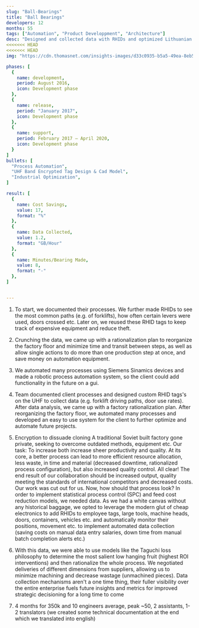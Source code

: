 ```yaml
---
slug: "Ball-Bearings"
title: "Ball Bearings"
developers: 12
months: 55
tags: ["Automation", "Product Developpment", "Architecture"]
desc: "Designed and collected data with RHIDs and optimized Lithuanian ball bearing factory floor"
<<<<<<< HEAD
<<<<<<< HEAD
img: "https://cdn.thomasnet.com/insights-images/d33c0935-b5a5-49ea-8eb5-edf68b1edef4/750px.png"

phases: [
  {
    name: development,
    period: August 2016,
    icon: Development phase
  },
  {
    name: release, 
    period: "January 2017",
    icon: Development phase
  },
  {
    name: support,
    period: February 2017 — April 2020,
    icon: Development phase
  }
]
bullets: [
  "Process Automation",
  "UHF Band Encrypted Tag Design & Cad Model",
  "Industrial Optimization",
]

result: [
  {
    name: Cost Savings,
    value: 17,
    format: "%"
  },
  {
    name: Data Collected,
    value: 1.2,
    format: "GB/Hour"
  },
  {
    name: Minutes/Bearing Made,
    value: 8,
    format: "-"
  },
]


---
```


1. To start, we documented their processes. We further made RHIDs to see the most common paths (e.g. of forklifts), how often certain levers were used, doors crossed etc. Later on, we reused these RHID tags to keep track of expensive equipment and reduce theft.

2. Crunching the data, we came up with a rationalization plan to reorganize the factory floor and minimize time and transit between steps, as well as allow single actions to do more than one production step at once, and save money on automation equipment.

3. We automated many processes using Siemens Sinamics devices and made a robotic process automation system, so the client could add functionality in the future on a gui.

4. Team documented client processes and designed custom RHID tags's on the UHF to collect data (e.g. forklift driving paths, door use rates). After data analysis, we came up with a factory rationalization plan. After reorganizing the factory floor, we automated many processes and developed an easy to use system for the client to further optimize and automate future projects.


5. Encryption to dissuade cloning
	A traditional Soviet built factory gone private, seeking to overcome outdated methods, equipment etc. Our task: To increase both increase sheer productivity and quality. At its core, a better process can lead to more efficient resource allocation, less waste, in time and material (decreased downtime, rationalized process configuration), but also increased quality control. All clear! The end result of our collaboration should be increased output, quality meeting the standards of international competitors and decreased costs. Our work was cut out for us. Now, how should that process look?
	In order to implement statistical process control (SPC) and feed cost reduction models, we needed data. As we had a white canvas without any historical baggage, we opted to leverage the modern glut of cheap electronics to add RHIDs to employee tags, large tools, machine heads, doors, containers, vehicles etc. and automatically monitor their positions, movement etc. to implement automated data collection (saving costs on manual data entry salaries, down time from manual batch completion alerts etc.)

6. With this data, we were able to use models like the Taguchi loss philosophy to determine the most salient low hanging fruit (highest ROI interventions) and then rationalize the whole process.
We negotiated deliveries of different dimensions from suppliers, allowing us to minimize machining and decrease wastage (unmachined pieces).
Data collection mechanisms aren't a one time thing, their fuller visibility over the entire enterprise fuels future insights and metrics for improved strategic decisioning for a long time to come


7. 4 months for 350k and 10 engineers average, peak ~50, 2 assistants, 1-2 translators (we created some technical documentation at the end which we translated into english)
